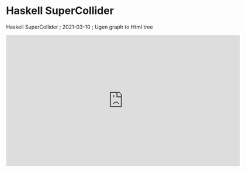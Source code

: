 # Haskell SuperCollider

Haskell SuperCollider ; 2021-03-10 ; Ugen graph to Html tree

<iframe src="https://player.vimeo.com/video/541948715" frameborder="0" allowfullscreen="true" width="640" height="360" >
</iframe>
